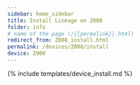 ```yaml
---
sidebar: home_sidebar
title: Install Lineage on Z008
folder: info
# name of the page (/{{permalink}}.html)
redirect_from: Z008_install.html
permalink: /devices/Z008/install
device: Z008
---
```

{% include templates/device_install.md %}
